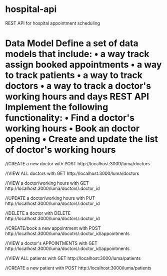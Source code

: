 # hospital-api
REST API for hospital appointment scheduling

Data Model
Define a set of data models that include:
•	a way track assign booked appointments
•	a way to track patients
•	a way to track doctors
•	a way to track a doctor's working hours and days
REST API
Implement the following functionality:
•	Find a doctor's working hours
•	Book an doctor opening
•	Create and update the list of doctor's working hours
==============================================================================

//CREATE a new doctor with POST http://localhost:3000/luma/doctors

//VIEW ALL doctors with GET http://localhost:3000/luma/doctors

//VIEW a doctor/working hours with GET http://localhost:3000/luma/doctors/:doctor_id

//UPDATE a doctor/working hours with PUT http://localhost:3000/luma/doctors/:doctor_id

//DELETE a doctor with DELETE http://localhost:3000/luma/doctors/:doctor_id

//CREATE/book a new appointment with POST http://localhost:3000/luma/docotrs/:doctor_id/appointments

//VIEW a doctor's APPOINTMENTS with GET http://localhost:3000/luma/doctors/:doctor_id/appointments

//VIEW ALL patients with GET http://localhost:3000/luma/patients

//CREATE a new patient with POST http://localhost:3000/luma/patients

